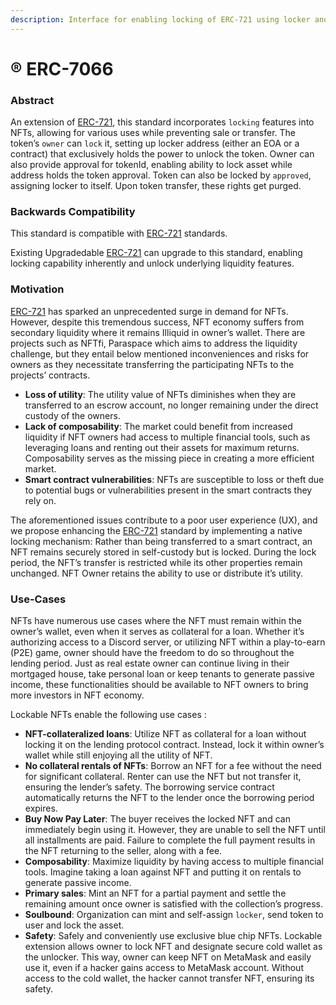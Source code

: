 ```yaml
---
description: Interface for enabling locking of ERC-721 using locker and approved
---
```


# ®️ ERC-7066

### Abstract <a href="#abstract" id="abstract"></a>

An extension of [ERC-721](https://eips.ethereum.org/EIPS/eip-721), this standard incorporates `locking` features into NFTs, allowing for various uses while preventing sale or transfer. The token’s `owner` can `lock` it, setting up locker address (either an EOA or a contract) that exclusively holds the power to unlock the token. Owner can also provide approval for tokenId, enabling ability to lock asset while address holds the token approval. Token can also be locked by `approved`, assigning locker to itself. Upon token transfer, these rights get purged.

### Backwards Compatibility <a href="#backwards-compatibility" id="backwards-compatibility"></a>

This standard is compatible with [ERC-721](https://eips.ethereum.org/EIPS/eip-721) standards.

Existing Upgradedable [ERC-721](https://eips.ethereum.org/EIPS/eip-721) can upgrade to this standard, enabling locking capability inherently and unlock underlying liquidity features.

### Motivation <a href="#motivation" id="motivation"></a>

[ERC-721](https://eips.ethereum.org/EIPS/eip-721) has sparked an unprecedented surge in demand for NFTs. However, despite this tremendous success, NFT economy suffers from secondary liquidity where it remains Illiquid in owner’s wallet. There are projects such as NFTfi, Paraspace which aims to address the liquidity challenge, but they entail below mentioned inconveniences and risks for owners as they necessitate transferring the participating NFTs to the projects’ contracts.

* **Loss of utility**: The utility value of NFTs diminishes when they are transferred to an escrow account, no longer remaining under the direct custody of the owners.
* **Lack of composability**: The market could benefit from increased liquidity if NFT owners had access to multiple financial tools, such as leveraging loans and renting out their assets for maximum returns. Composability serves as the missing piece in creating a more efficient market.
* **Smart contract vulnerabilities**: NFTs are susceptible to loss or theft due to potential bugs or vulnerabilities present in the smart contracts they rely on.

The aforementioned issues contribute to a poor user experience (UX), and we propose enhancing the [ERC-721](https://eips.ethereum.org/EIPS/eip-721) standard by implementing a native locking mechanism: Rather than being transferred to a smart contract, an NFT remains securely stored in self-custody but is locked. During the lock period, the NFT’s transfer is restricted while its other properties remain unchanged. NFT Owner retains the ability to use or distribute it’s utility.

### Use-Cases <a href="#motivation" id="motivation"></a>

NFTs have numerous use cases where the NFT must remain within the owner’s wallet, even when it serves as collateral for a loan. Whether it’s authorizing access to a Discord server, or utilizing NFT within a play-to-earn (P2E) game, owner should have the freedom to do so throughout the lending period. Just as real estate owner can continue living in their mortgaged house, take personal loan or keep tenants to generate passive income, these functionalities should be available to NFT owners to bring more investors in NFT economy.

Lockable NFTs enable the following use cases :

* **NFT-collateralized loans**: Utilize NFT as collateral for a loan without locking it on the lending protocol contract. Instead, lock it within owner’s wallet while still enjoying all the utility of NFT.
* **No collateral rentals of NFTs**: Borrow an NFT for a fee without the need for significant collateral. Renter can use the NFT but not transfer it, ensuring the lender’s safety. The borrowing service contract automatically returns the NFT to the lender once the borrowing period expires.
* **Buy Now Pay Later**: The buyer receives the locked NFT and can immediately begin using it. However, they are unable to sell the NFT until all installments are paid. Failure to complete the full payment results in the NFT returning to the seller, along with a fee.
* **Composability**: Maximize liquidity by having access to multiple financial tools. Imagine taking a loan against NFT and putting it on rentals to generate passive income.
* **Primary sales**: Mint an NFT for a partial payment and settle the remaining amount once owner is satisfied with the collection’s progress.
* **Soulbound**: Organization can mint and self-assign `locker`, send token to user and lock the asset.
* **Safety**: Safely and conveniently use exclusive blue chip NFTs. Lockable extension allows owner to lock NFT and designate secure cold wallet as the unlocker. This way, owner can keep NFT on MetaMask and easily use it, even if a hacker gains access to MetaMask account. Without access to the cold wallet, the hacker cannot transfer NFT, ensuring its safety.
